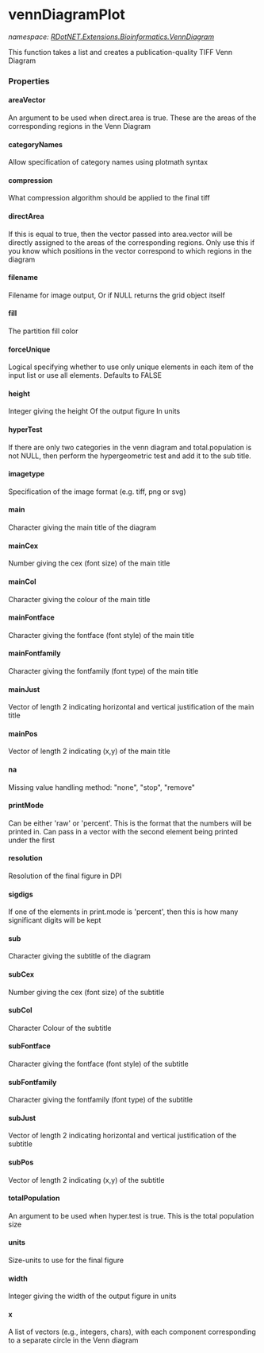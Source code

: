 ﻿# vennDiagramPlot
_namespace: [RDotNET.Extensions.Bioinformatics.VennDiagram](./index.md)_

This function takes a list and creates a publication-quality TIFF Venn Diagram




### Properties

#### areaVector
An argument to be used when direct.area is true. These are the areas of the corresponding regions in the Venn Diagram
#### categoryNames
Allow specification of category names using plotmath syntax
#### compression
What compression algorithm should be applied to the final tiff
#### directArea
If this is equal to true, then the vector passed into area.vector will be directly assigned to the areas of the corresponding regions. Only use this if you know which positions in the vector correspond to which regions in the diagram
#### filename
Filename for image output, Or if NULL returns the grid object itself
#### fill
The partition fill color
#### forceUnique
Logical specifying whether to use only unique elements in each item of the input list or use all elements. Defaults to FALSE
#### height
Integer giving the height Of the output figure In units
#### hyperTest
If there are only two categories in the venn diagram and total.population is not NULL, then perform the hypergeometric test and add it to the sub title.
#### imagetype
Specification of the image format (e.g. tiff, png or svg)
#### main
Character giving the main title of the diagram
#### mainCex
Number giving the cex (font size) of the main title
#### mainCol
Character giving the colour of the main title
#### mainFontface
Character giving the fontface (font style) of the main title
#### mainFontfamily
Character giving the fontfamily (font type) of the main title
#### mainJust
Vector of length 2 indicating horizontal and vertical justification of the main title
#### mainPos
Vector of length 2 indicating (x,y) of the main title
#### na
Missing value handling method: "none", "stop", "remove"
#### printMode
Can be either 'raw' or 'percent'. This is the format that the numbers will be printed in. Can pass in a vector with the second element being printed under the first
#### resolution
Resolution of the final figure in DPI
#### sigdigs
If one of the elements in print.mode is 'percent', then this is how many significant digits will be kept
#### sub
Character giving the subtitle of the diagram
#### subCex
Number giving the cex (font size) of the subtitle
#### subCol
Character Colour of the subtitle
#### subFontface
Character giving the fontface (font style) of the subtitle
#### subFontfamily
Character giving the fontfamily (font type) of the subtitle
#### subJust
Vector of length 2 indicating horizontal and vertical justification of the subtitle
#### subPos
Vector of length 2 indicating (x,y) of the subtitle
#### totalPopulation
An argument to be used when hyper.test is true. This is the total population size
#### units
Size-units to use for the final figure
#### width
Integer giving the width of the output figure in units
#### x
A list of vectors (e.g., integers, chars), with each component corresponding to a separate circle in the Venn diagram
